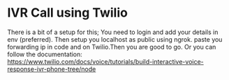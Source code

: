 # IVR Call using Twilio
There is a bit of a setup for this;
You need to login and add your details in env (preferred).
Then setup you localhost as public using ngrok.
paste you forwarding ip in code and on Twilio.Then you are good to go.
Or you can follow the documentation: https://www.twilio.com/docs/voice/tutorials/build-interactive-voice-response-ivr-phone-tree/node
